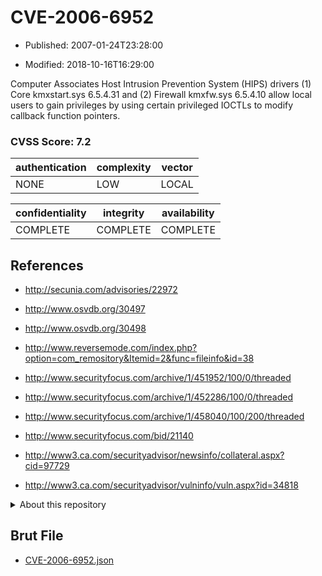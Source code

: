 # CVE-2006-6952

- Published: 2007-01-24T23:28:00

- Modified: 2018-10-16T16:29:00

Computer Associates Host Intrusion Prevention System (HIPS) drivers (1) Core kmxstart.sys 6.5.4.31 and (2) Firewall kmxfw.sys 6.5.4.10 allow local users to gain privileges by using certain privileged IOCTLs to modify callback function pointers.

### CVSS Score: **7.2**

| authentication | complexity | vector |
| --- | --- | --- |
| NONE | LOW | LOCAL |

| confidentiality | integrity | availability |
| --- | --- | --- |
| COMPLETE | COMPLETE | COMPLETE |

## References

* http://secunia.com/advisories/22972

* http://www.osvdb.org/30497

* http://www.osvdb.org/30498

* http://www.reversemode.com/index.php?option=com_remository&Itemid=2&func=fileinfo&id=38

* http://www.securityfocus.com/archive/1/451952/100/0/threaded

* http://www.securityfocus.com/archive/1/452286/100/0/threaded

* http://www.securityfocus.com/archive/1/458040/100/200/threaded

* http://www.securityfocus.com/bid/21140

* http://www3.ca.com/securityadvisor/newsinfo/collateral.aspx?cid=97729

* http://www3.ca.com/securityadvisor/vulninfo/vuln.aspx?id=34818

<details>
<summary>About this repository</summary> 

  This repository is part of the project [Live Hack CVE](https://github.com/Live-Hack-CVE). Main website can be found [www.live-hack.org](https://www.live-hack.org) 
  
  Made by [Sn0wAlice](https://github.com/Sn0wAlice) for the people that care about security and need to have a feed of the latest CVEs. Hope you enjoy it, don't forget to star the repo and follow me on [Twitter](https://twitter.com/Sn0wAlice) and [Github](https://github.com/Sn0wAlice). And that is my [personnal website](https://www.alice-snow.me/)

  - [Home Page](https://github.com/Live-Hack-CVE)
  - [Framework](https://github.com/Live-Hack-CVE/cve-framework)
  - [CVE database](https://github.com/Live-Hack-CVE/full_database)
  - [Changelog](https://github.com/Live-Hack-CVE/Changelog)
</details>

## Brut File

* [CVE-2006-6952.json](https://raw.githubusercontent.com/Live-Hack-CVE/full_database/main/cves/2006/CVE-2006-6952.json)

